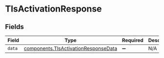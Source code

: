 # TlsActivationResponse


## Fields

| Field                                                                                    | Type                                                                                     | Required                                                                                 | Description                                                                              |
| ---------------------------------------------------------------------------------------- | ---------------------------------------------------------------------------------------- | ---------------------------------------------------------------------------------------- | ---------------------------------------------------------------------------------------- |
| `data`                                                                                   | [components.TlsActivationResponseData](../../models/shared/tlsactivationresponsedata.md) | :heavy_minus_sign:                                                                       | N/A                                                                                      |